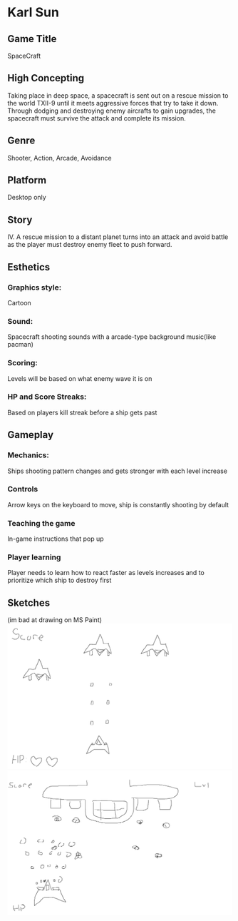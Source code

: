 # Karl Sun
## Game Title
SpaceCraft

## High Concepting 
Taking place in deep space, a spacecraft is sent out on a rescue mission to the world TXII-9 until it meets aggressive forces that try to take it down. Through dodging and destroying enemy aircrafts to gain upgrades, the spacecraft must survive the attack and complete its mission.

## Genre
Shooter, Action, Arcade, Avoidance

## Platform
Desktop only

## Story
IV.	A rescue mission to a distant planet turns into an attack and avoid battle as the player must destroy enemy fleet to push forward.

## Esthetics
### Graphics style:
Cartoon
### Sound:
Spacecraft shooting sounds with a arcade-type background music(like pacman)
### Scoring:
Levels will be based on what enemy wave it is on
### HP and Score Streaks:
Based on players kill streak before a ship gets past

## Gameplay
### Mechanics:
Ships shooting pattern changes and gets stronger with each level increase
### Controls
Arrow keys on the keyboard to move, ship is constantly shooting by default
### Teaching the game
In-game instructions that pop up
### Player learning
Player needs to learn how to react faster as levels increases and to prioritize which ship to destroy first

## Sketches
(im bad at drawing on MS Paint)
![](Ingame1.png)
![](ingame2.png)
